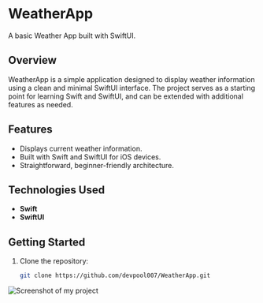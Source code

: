 # WeatherApp

A basic Weather App built with SwiftUI.

## Overview

WeatherApp is a simple application designed to display weather information using a clean and minimal SwiftUI interface. The project serves as a starting point for learning Swift and SwiftUI, and can be extended with additional features as needed.

## Features

- Displays current weather information.
- Built with Swift and SwiftUI for iOS devices.
- Straightforward, beginner-friendly architecture.

## Technologies Used

- **Swift**
- **SwiftUI**

## Getting Started

1. Clone the repository:
   ```sh
   git clone https://github.com/devpool007/WeatherApp.git


![Screenshot of my project](./screenshots/IMG_6808.PNG)

